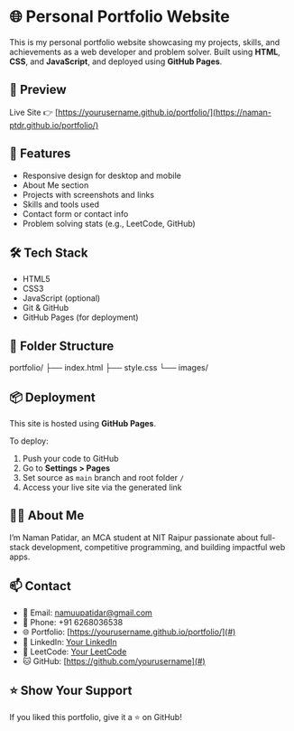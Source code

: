 <!-- Contact Data will be saved at Google XL sheet - Contact Form -->
# 🌐 Personal Portfolio Website

This is my personal portfolio website showcasing my projects, skills, and achievements as a web developer and problem solver. Built using **HTML**, **CSS**, and **JavaScript**, and deployed using **GitHub Pages**.

## 📸 Preview

Live Site 👉 [https://yourusername.github.io/portfolio/](https://naman-ptdr.github.io/portfolio/)

## 🚀 Features

- Responsive design for desktop and mobile
- About Me section
- Projects with screenshots and links
- Skills and tools used
- Contact form or contact info
- Problem solving stats (e.g., LeetCode, GitHub)

## 🛠️ Tech Stack

- HTML5
- CSS3
- JavaScript (optional)
- Git & GitHub
- GitHub Pages (for deployment)

## 📁 Folder Structure

portfolio/
├── index.html
├── style.css
└── images/



## 📦 Deployment

This site is hosted using **GitHub Pages**.

To deploy:

1. Push your code to GitHub
2. Go to **Settings > Pages**
3. Set source as `main` branch and root folder `/`
4. Access your live site via the generated link

## 🙋‍♂️ About Me

I’m Naman Patidar, an MCA student at NIT Raipur passionate about full-stack development, competitive programming, and building impactful web apps.

## 📫 Contact

- 📧 Email: namuupatidar@gmail.com
- 📱 Phone: +91 6268036538
- 🌐 Portfolio: [https://yourusername.github.io/portfolio/](#)
- 💼 LinkedIn: [Your LinkedIn](#)
- 🧠 LeetCode: [Your LeetCode](#)
- 🐱 GitHub: [https://github.com/yourusername](#)

## ⭐ Show Your Support

If you liked this portfolio, give it a ⭐ on GitHub!


